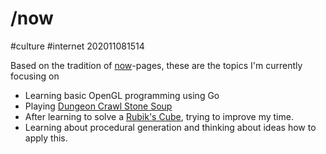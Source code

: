 # /now

#culture #internet 202011081514

Based on the tradition of [now](https://nownownow.com/about)-pages, these are the topics I'm currently focusing on

- Learning basic OpenGL programming using Go
- Playing [Dungeon Crawl Stone Soup](https://crawl.develz.org/)
- After learning to solve a [Rubik's Cube](https://en.wikipedia.org/wiki/Rubik%27s_Cube), trying to improve my time. 
- Learning about procedural generation and thinking about ideas how to apply this.